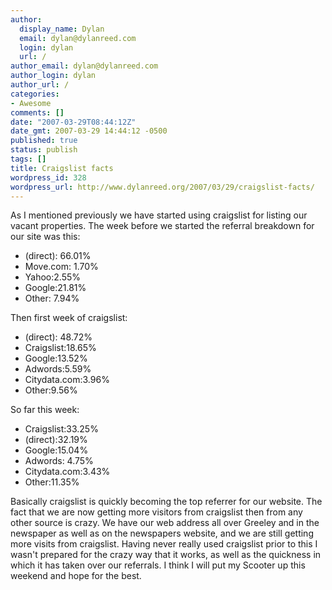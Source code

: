 ```yaml
---
author:
  display_name: Dylan
  email: dylan@dylanreed.com
  login: dylan
  url: /
author_email: dylan@dylanreed.com
author_login: dylan
author_url: /
categories:
- Awesome
comments: []
date: "2007-03-29T08:44:12Z"
date_gmt: 2007-03-29 14:44:12 -0500
published: true
status: publish
tags: []
title: Craigslist facts
wordpress_id: 328
wordpress_url: http://www.dylanreed.org/2007/03/29/craigslist-facts/
---
```


As I mentioned previously we have started using craigslist for listing our vacant properties. The week before we started the referral breakdown for our site was this:

  * (direct): 66.01%
  * Move.com: 1.70%
  * Yahoo:2.55%
  * Google:21.81%
  * Other: 7.94%

Then first week of craigslist:

  * (direct): 48.72%
  * Craigslist:18.65%
  * Google:13.52%
  * Adwords:5.59%
  * Citydata.com:3.96%
  * Other:9.56%

So far this week:

  * Craigslist:33.25%
  * (direct):32.19%
  * Google:15.04%
  * Adwords: 4.75%
  * Citydata.com:3.43%
  * Other:11.35%

Basically craigslist is quickly becoming the top referrer for our website. The fact that we are now getting more visitors from craigslist then from any other source is crazy. We have our web address all over Greeley and in the newspaper as well as on the newspapers website, and we are still getting more visits from craigslist. Having never really used craigslist prior to this I wasn't prepared for the crazy way that it works, as well as the quickness in which it has taken over our referrals. I think I will put my Scooter up this weekend and hope for the best.
